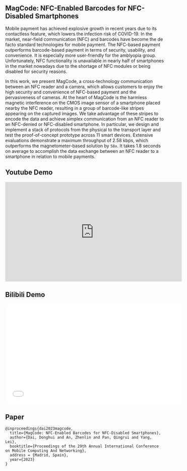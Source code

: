 ## MagCode: NFC-Enabled Barcodes for NFC-Disabled Smartphones

Mobile payment has achieved explosive growth in recent years due to its contactless feature, which lowers the infection risk of COVID-19. In the market, near-field communication (NFC) and barcodes have become the de facto standard technologies for mobile payment. The NFC-based payment outperforms barcode-based payment in terms of security, usability, and convenience. It is especially more user-friendly for the amblyopia group. Unfortunately,  NFC functionality is unavailable in nearly half of smartphones in the market nowadays due to the shortage of NFC modules or being disabled for security reasons. 

In this work, we present MagCode, a cross-technology communication between an NFC reader and a camera, which allows customers to enjoy the high security and convenience of NFC-based payment and the pervasiveness of cameras. At the heart of MagCode is the harmless magnetic interference on the CMOS image sensor of a smartphone placed nearby the NFC reader, resulting in a group of barcode-like stripes appearing on the captured images. We take advantage of these stripes to encode the data and achieve simplex communication from an NFC reader to an NFC-denied or NFC-disabled smartphone. In particular, we design and implement a stack of protocols from the physical to the transport layer and test the proof-of-concept prototype across 11 smart devices. Extensive evaluations demonstrate a maximum throughput of 2.58 kbps, which outperforms the magnetometer-based solution by `58x`. It takes 1.8 seconds on average to accomplish the data exchange between an NFC reader to a smartphone in relation to mobile payments.

## Youtube Demo
<iframe width="560" height="315" src="https://www.youtube.com/embed/JoX5p2UUaE0" title="MobiCom 2023 Demo Video" frameborder="0" allow="accelerometer; autoplay; clipboard-write; encrypted-media; gyroscope; picture-in-picture; web-share" allowfullscreen></iframe>

## Bilibili Demo
<iframe width="560" height="315" src="//player.bilibili.com/player.html?aid=273694967&bvid=BV1xc411c7Lg&cid=1203795231&page=1" scrolling="no" border="0" frameborder="no" framespacing="0" allowfullscreen="true"> </iframe>

## Paper
    
    @inproceedings{dai2023magcode,
      title={MagCode: NFC-Enabled Barcodes for NFC-Disabled Smartphones},
      author={Dai, Donghui and An, Zhenlin and Pan, Qingrui and Yang, Lei},
      booktitle={Proceedings of the 29th Annual International Conference on Mobile Computing And Networking},
      address = {Madrid, Spain},
      year={2023}
    }
    
   
